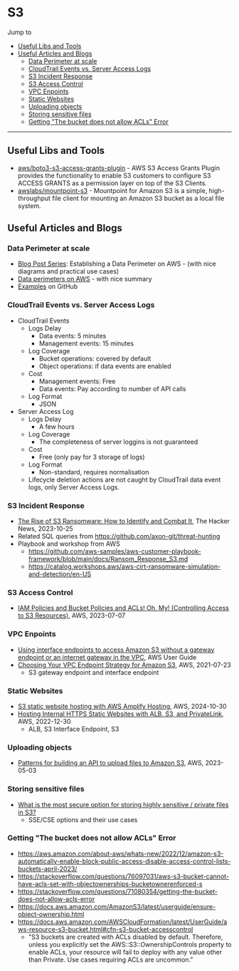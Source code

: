 # S3

Jump to
- [Useful Libs and Tools](#useful-libs-and-tools)
- [Useful Articles and Blogs](#useful-articles-and-blogs)
    - [Data Perimeter at scale](#data-perimeter-at-scale)
    - [CloudTrail Events vs. Server Access Logs](#cloudtrail-events-vs-server-access-logs)
    - [S3 Incident Response](#s3-incident-response)
    - [S3 Access Control](#s3-access-control)
    - [VPC Enpoints](#vpc-enpoints)
    - [Static Websites](#static-websites)
    - [Uploading objects](#uploading-objects)
    - [Storing sensitive files](#storing-sensitive-files)
    - [Getting "The bucket does not allow ACLs" Error](#getting-the-bucket-does-not-allow-acls-error)

---

## Useful Libs and Tools

- [aws/boto3-s3-access-grants-plugin](https://github.com/aws/boto3-s3-access-grants-plugin) - AWS S3 Access Grants Plugin provides the functionality to enable S3 customers to configure S3 ACCESS GRANTS as a permission layer on top of the S3 Clients.
- [awslabs/mountpoint-s3](https://github.com/awslabs/mountpoint-s3) - Mountpoint for Amazon S3 is a simple, high-throughput file client for mounting an Amazon S3 bucket as a local file system.


## Useful Articles and Blogs

### Data Perimeter at scale

- [Blog Post Series](https://aws.amazon.com/identity/data-perimeters-blog-post-series/): Establishing a Data Perimeter on AWS - (with nice diagrams and practical use cases)
- [Data perimeters on AWS](https://aws.amazon.com/identity/data-perimeters-on-aws/) - with nice summary
- [Examples](https://github.com/aws-samples/data-perimeter-policy-examples) on GitHub


### CloudTrail Events vs. Server Access Logs

- CloudTrail Events
    - Logs Delay
        - Data events: 5 minutes
        - Management events: 15 minutes
    - Log Coverage
        - Bucket operations: covered by default
        - Object operations: if data events are enabled
    - Cost
        - Management events: Free
        - Data events: Pay according to number of API calls
    - Log Format
        - JSON
- Server Access Log
    - Logs Delay
        - A few hours
    - Log Coverage
        - The completeness of server loggins is not guaranteed
    - Cost
        - Free (only pay for 3 storage of logs)
    - Log Format
        - Non-standard, requires normalisation
    - Lifecycle deletion actions are not caught by CloudTrail data event logs, only Server Access Logs.


### S3 Incident Response

- [The Rise of S3 Ransomware: How to Identify and Combat It](https://thehackernews.com/2023/10/the-rise-of-s3-ransomware-how-to.html), The Hacker News, 2023-10-25
- Related SQL queries from https://github.com/axon-git/threat-hunting
- Playbook and workshop from AWS
    - https://github.com/aws-samples/aws-customer-playbook-framework/blob/main/docs/Ransom_Response_S3.md
    - https://catalog.workshops.aws/aws-cirt-ransomware-simulation-and-detection/en-US


### S3 Access Control

- [IAM Policies and Bucket Policies and ACLs! Oh, My! (Controlling Access to S3 Resources)](https://aws.amazon.com/blogs/security/iam-policies-and-bucket-policies-and-acls-oh-my-controlling-access-to-s3-resources/), AWS, 2023-07-07


### VPC Enpoints
- [Using interface endpoints to access Amazon S3 without a gateway endpoint or an internet gateway in the VPC](https://docs.aws.amazon.com/AmazonS3/latest/userguide/privatelink-interface-endpoints.html#accessing-bucket-and-aps-from-interface-endpoints), AWS User Guide
- [Choosing Your VPC Endpoint Strategy for Amazon S3](https://aws.amazon.com/blogs/architecture/choosing-your-vpc-endpoint-strategy-for-amazon-s3/), AWS, 2021-07-23
    - S3 gateway endpoint and interface endpoint

### Static Websites
- [S3 static website hosting with AWS Amplify Hosting](https://aws.amazon.com/blogs/aws/simplify-and-enhance-amazon-s3-static-website-hosting-with-aws-amplify/), AWS, 2024-10-30
- [Hosting Internal HTTPS Static Websites with ALB, S3, and PrivateLink](https://aws.amazon.com/blogs/networking-and-content-delivery/hosting-internal-https-static-websites-with-alb-s3-and-privatelink/), AWS, 2022-12-30
    - ALB, S3 Interface Endpoint, S3


### Uploading objects
- [Patterns for building an API to upload files to Amazon S3](https://aws.amazon.com/blogs/compute/patterns-for-building-an-api-to-upload-files-to-amazon-s3/), AWS, 2023-05-03


### Storing sensitive files
- [What is the most secure option for storing highly sensitive / private files in S3?](https://stackoverflow.com/questions/70238041/what-is-the-most-secure-option-for-storing-highly-sensitive-private-files-in-s)
    - SSE/CSE options and their use cases

### Getting "The bucket does not allow ACLs" Error
- https://aws.amazon.com/about-aws/whats-new/2022/12/amazon-s3-automatically-enable-block-public-access-disable-access-control-lists-buckets-april-2023/
- https://stackoverflow.com/questions/76097031/aws-s3-bucket-cannot-have-acls-set-with-objectownerships-bucketownerenforced-s
- https://stackoverflow.com/questions/71080354/getting-the-bucket-does-not-allow-acls-error
- https://docs.aws.amazon.com/AmazonS3/latest/userguide/ensure-object-ownership.html
- https://docs.aws.amazon.com/AWSCloudFormation/latest/UserGuide/aws-resource-s3-bucket.html#cfn-s3-bucket-accesscontrol
    - "S3 buckets are created with ACLs disabled by default. Therefore, unless you explicitly set the AWS::S3::OwnershipControls property to enable ACLs, your resource will fail to deploy with any value other than Private. Use cases requiring ACLs are uncommon."
